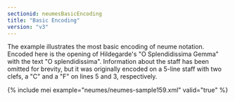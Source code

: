 ```yaml
---
sectionid: neumesBasicEncoding
title: "Basic Encoding"
version: "v3"
---
```


The example illustrates the most basic encoding of neume notation. Encoded here is
the
opening of Hildegarde's "O Splendidissima Gemma" with the text "O splendidissima".
Information about the staff has been omitted for brevity, but it was originally encoded
on a
5-line staff with two clefs, a "C" and a "F" on lines 5 and 3, respectively.

{% include mei example="neumes/neumes-sample159.xml" valid="true" %}
